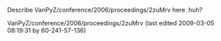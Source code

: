 Describe VanPyZ/conference/2006/proceedings/2zuMrv here. huh? 

VanPyZ/conference/2006/proceedings/2zuMrv (last edited 2009-03-05 08:19:31 by 60-241-57-136)
